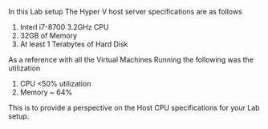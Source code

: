 In this Lab setup The Hyper V host server specifications are as follows

1. Interl i7-8700 3.2GHz CPU
2. 32GB of Memory
3. At least 1 Terabytes of Hard Disk

As a reference with all the Virtual Machines Running the following was the utilization
1. CPU <50% utilization
2. Memory ~ 64% 

This is to provide a perspective on the Host CPU specifications for your Lab setup.
